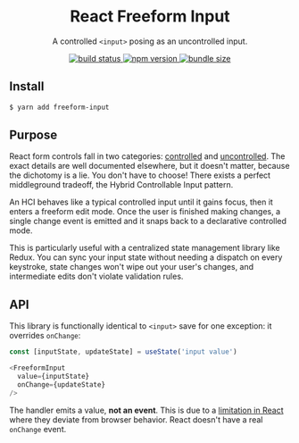 <div align="center">
  <h1>React Freeform Input</h1>
  <p>A controlled <code>&lt;input&gt;</code> posing as an uncontrolled input.</p>

  <a href="https://github.com/PsychoLlama/freeform-input/actions?query=workflow%3ACI">
    <img src="https://img.shields.io/github/workflow/status/PsychoLlama/freeform-input/CI/main" alt="build status" />
  </a>

  <a href="https://www.npmjs.com/package/freeform-input">
    <img src="https://img.shields.io/npm/v/freeform-input" alt="npm version" />
  </a>

  <a href="https://bundlephobia.com/result?p=freeform-input">
    <img src="https://img.shields.io/bundlephobia/minzip/freeform-input" alt="bundle size" />
  </a>
</div>

## Install
```bash
$ yarn add freeform-input
```

## Purpose
React form controls fall in two categories:
[controlled](https://reactjs.org/docs/forms.html#controlled-components) and
[uncontrolled](https://reactjs.org/docs/uncontrolled-components.html). The
exact details are well documented elsewhere, but it doesn't matter, because
the dichotomy is a lie. You don't have to choose! There exists a perfect
middleground tradeoff, the Hybrid Controllable Input pattern.

An HCI behaves like a typical controlled input until it gains focus, then it
enters a freeform edit mode. Once the user is finished making changes,
a single change event is emitted and it snaps back to a declarative controlled
mode.

This is particularly useful with a centralized state management library like
Redux. You can sync your input state without needing a dispatch on every
keystroke, state changes won't wipe out your user's changes, and intermediate
edits don't violate validation rules.

## API
This library is functionally identical to `<input>` save for one exception: it
overrides `onChange`:

```ts
const [inputState, updateState] = useState('input value')

<FreeformInput
  value={inputState}
  onChange={updateState}
/>
```

The handler emits a value, **not an event**. This is due to a [limitation in
React](https://github.com/facebook/react/issues/9657) where they deviate from
browser behavior. React doesn't have a real `onChange` event.
